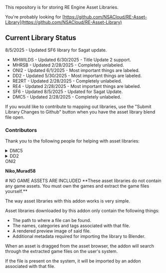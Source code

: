 This repository is for storing RE Engine Asset Libraries.

You're probably looking for [https://github.com/NSACloud/RE-Asset-Library](https://github.com/NSACloud/RE-Asset-Library)

## Current Library Status

8/5/2025 - Updated SF6 library for Sagat update.

* MHWILDS - Updated 6/30/2025 - Title Update 2 support.
* MHRSB - Updated 2/28/2025 - Completely unlabeled.
* ONI2 - Updated 6/1/2025 - Most important things are labeled.
* DD2 - Updated 5/30/2025 - Most important things are labeled.
* RE2RT - Updated 2/28/2025 - Completely unlabeled.
* RE4 - Updated 2/28/2025 - Most important things are labeled.
* SF6 - Updated 8/5/2025 - Updated for Sagat Update.
* DMC5 - Updated 2/28/2025 - Completely unlabeled.

If you would like to contribute to mapping out libraries, use the "Submit Library Changes to Github" button when you have the asset library blend file open.

### Contributors</summary>
Thank you to the following people for helping with asset libraries: 
<details>
<summary>DMC5</summary>

**Che, vainiuss1**
    
</details>

<details>
<summary>DD2</summary>

**shadowcookie**
    
</details>
<summary>ONI2</summary>

**Niko,Murad58**
    
</details>
# NO GAME ASSETS ARE INCLUDED
**These asset libraries do not contain any game assets. You must own the games and extract the game files yourself.**

The way asset libraries with this addon works is very simple.

Asset libraries downloaded by this addon only contain the following things:
* The path to where a file can be found.
* The names, categories and tags associated with that file.
* A rendered preview image of said file.
* Additional metadata required for importing the library to Blender.

When an asset is dragged from the asset browser, the addon will search through the extracted game files on the user's system.

If the file is present on the system, it will be imported by an addon associated with that file.